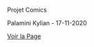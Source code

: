 Projet Comics

Palamini Kylian - 17-11-2020

[Voir la Page](https://kylianpala172.github.io/tp_mitilello/)
